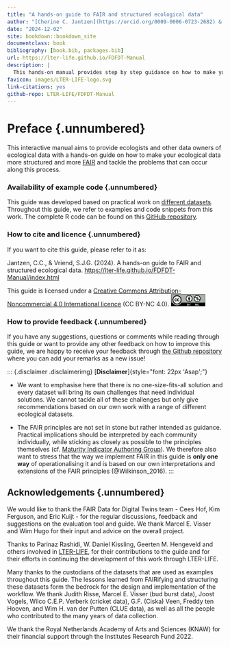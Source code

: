 ```yaml
---
title: "A hands-on guide to FAIR and structured ecological data"
author: "[Cherine C. Jantzen](https://orcid.org/0009-0006-0723-2682) & [Stefan J.G. Vriend](http://orcid.org/0000-0002-9006-5988)"
date: "2024-12-02"
site: bookdown::bookdown_site
documentclass: book
bibliography: [book.bib, packages.bib]
url: https://lter-life.github.io/FDFDT-Manual 
description: |
  This hands-on manual provides step by step guidance on how to make your ecological data more FAIR (findable, accesible, interoperable and reusable) and structured.
favicon: images/LTER-LIFE-logo.svg 
link-citations: yes
github-repo: LTER-LIFE/FDFDT-Manual
---
```


# Preface {.unnumbered}

This interactive manual aims to provide ecologists and other data owners of ecological data with a hands-on guide on how to make your ecological data more structured and more [FAIR](#FAIR) and tackle the problems that can occur along this process. 

### Availability of example code {.unnumbered}

This guide was developed based on practical work on [different datasets](#example-datasets). Throughout this guide, we refer to examples and code snippets from this work. The complete R code can be found on this [GitHub repository](https://github.com/LTER-LIFE/FDFDT).

### How to cite and licence {.unnumbered}

If you want to cite this guide, please refer to it as:

Jantzen, C.C., & Vriend, S.J.G. (2024). A hands-on guide to FAIR and structured ecological data. https://lter-life.github.io/FDFDT-Manual/index.html

This guide is licensed under a [Creative Commons Attribution-Noncommercial 4.0 International licence](https://creativecommons.org/licenses/by-nc/4.0/) (CC BY-NC 4.0). [<img src="images/CCBY-NC_logo.png" width="80"/>](images/CCBY-NC_logo.png)

### How to provide feedback {.unnumbered}

If you have any suggestions, questions or comments while reading through this guide or want to provide any other feedback on how to improve this guide, we are happy to receive your feedback through [the Github repository](https://github.com/LTER-LIFE/FDFDT/issues/new) where you can add your remarks as a new issue! 


::: {.disclaimer .disclaimerimg}
[**Disclaimer**]{style="font: 22px 'Asap';"}

-   We want to emphasise here that there is no one-size-fits-all solution and every dataset will bring its own challenges that need individual solutions. We cannot tackle all of these challenges but only give recommendations based on our own work with a range of different ecological datasets.

-   The FAIR principles are not set in stone but rather intended as guidance. Practical implications should be interpreted by each community individually, while sticking as closely as possible to the principles themselves (cf. [Maturity Indicator Authoring Group](https://fairsharing.github.io/FAIR-Evaluator-FrontEnd/#!/)). We therefore also want to stress that the way we implement FAIR in this guide is **only one way** of operationalising it and is based on our own interpretations and extensions of the FAIR principles (@Wilkinson_2016).
:::

## Acknowledgements {.unnumbered}

We would like to thank the FAIR Data for Digital Twins team - Cees Hof, Kim Ferguson, and Eric Kuijt - for the regular discussions, feedback and suggestions on the evaluation tool and guide. We thank Marcel E. Visser and Wim Hugo for their input and advice on the overall project.

Thanks to Parinaz Rashidi, W. Daniel Kissling, Geerten M. Hengeveld and others involved in [LTER-LIFE](https://lter-life.nl/en), for their contributions to the guide and for their efforts in continuing the development of this work through LTER-LIFE.

Many thanks to the custodians of the datasets that are used as examples throughout this guide. The lessons learned from FAIRifying and structuring these datasets form the bedrock for the design and implementation of the workflow. We thank Judith Risse, Marcel E. Visser (bud burst data), Joost Vogels, Wilco C.E.P. Verberk (cricket data), G.F. (Ciska) Veen, Freddy ten Hooven, and Wim H. van der Putten (CLUE data), as well as all the people who contributed to the many years of data collection.

We thank the Royal Netherlands Academy of Arts and Sciences (KNAW) for their financial support through the Institutes Research Fund 2022.
